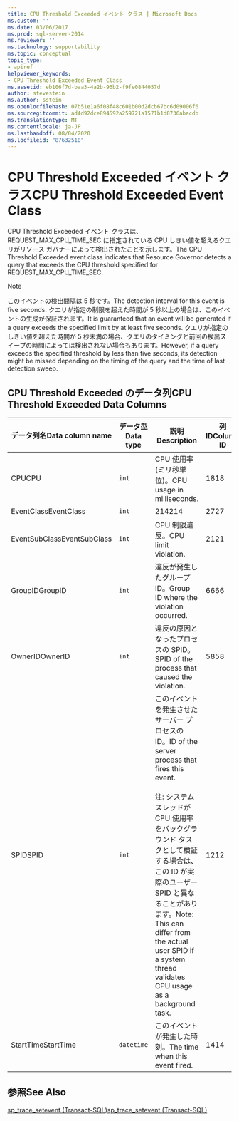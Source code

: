 ```yaml
---
title: CPU Threshold Exceeded イベント クラス | Microsoft Docs
ms.custom: ''
ms.date: 03/06/2017
ms.prod: sql-server-2014
ms.reviewer: ''
ms.technology: supportability
ms.topic: conceptual
topic_type:
- apiref
helpviewer_keywords:
- CPU Threshold Exceeded Event Class
ms.assetid: eb106f7d-baa3-4a2b-96b2-f9fe0844057d
author: stevestein
ms.author: sstein
ms.openlocfilehash: 07b51e1a6f08f48c601b00d2dcb67bc6d09006f6
ms.sourcegitcommit: ad4d92dce894592a259721a1571b1d8736abacdb
ms.translationtype: MT
ms.contentlocale: ja-JP
ms.lasthandoff: 08/04/2020
ms.locfileid: "87632510"
---
```

# <a name="cpu-threshold-exceeded-event-class"></a><span data-ttu-id="d8537-102">CPU Threshold Exceeded イベント クラス</span><span class="sxs-lookup"><span data-stu-id="d8537-102">CPU Threshold Exceeded Event Class</span></span>
  <span data-ttu-id="d8537-103">CPU Threshold Exceeded イベント クラスは、REQUEST_MAX_CPU_TIME_SEC に指定されている CPU しきい値を超えるクエリがリソース ガバナーによって検出されたことを示します。</span><span class="sxs-lookup"><span data-stu-id="d8537-103">The CPU Threshold Exceeded event class indicates that Resource Governor detects a query that exceeds the CPU threshold specified for REQUEST_MAX_CPU_TIME_SEC.</span></span>  
  
> [!NOTE]  
>  <span data-ttu-id="d8537-104">このイベントの検出間隔は 5 秒です。</span><span class="sxs-lookup"><span data-stu-id="d8537-104">The detection interval for this event is five seconds.</span></span> <span data-ttu-id="d8537-105">クエリが指定の制限を超えた時間が 5 秒以上の場合は、このイベントの生成が保証されます。</span><span class="sxs-lookup"><span data-stu-id="d8537-105">It is guaranteed that an event will be generated if a query exceeds the specified limit by at least five seconds.</span></span> <span data-ttu-id="d8537-106">クエリが指定のしきい値を超えた時間が 5 秒未満の場合、クエリのタイミングと前回の検出スイープの時間によっては検出されない場合もあります。</span><span class="sxs-lookup"><span data-stu-id="d8537-106">However, if a query exceeds the specified threshold by less than five seconds, its detection might be missed depending on the timing of the query and the time of last detection sweep.</span></span>  
  
## <a name="cpu-threshold-exceeded-data-columns"></a><span data-ttu-id="d8537-107">CPU Threshold Exceeded のデータ列</span><span class="sxs-lookup"><span data-stu-id="d8537-107">CPU Threshold Exceeded Data Columns</span></span>  
  
|<span data-ttu-id="d8537-108">データ列名</span><span class="sxs-lookup"><span data-stu-id="d8537-108">Data column name</span></span>|<span data-ttu-id="d8537-109">データ型</span><span class="sxs-lookup"><span data-stu-id="d8537-109">Data type</span></span>|<span data-ttu-id="d8537-110">説明</span><span class="sxs-lookup"><span data-stu-id="d8537-110">Description</span></span>|<span data-ttu-id="d8537-111">列 ID</span><span class="sxs-lookup"><span data-stu-id="d8537-111">Column ID</span></span>|<span data-ttu-id="d8537-112">フィルターの適用</span><span class="sxs-lookup"><span data-stu-id="d8537-112">Filterable</span></span>|  
|----------------------|---------------|-----------------|---------------|----------------|  
|<span data-ttu-id="d8537-113">CPU</span><span class="sxs-lookup"><span data-stu-id="d8537-113">CPU</span></span>|`int`|<span data-ttu-id="d8537-114">CPU 使用率 (ミリ秒単位)。</span><span class="sxs-lookup"><span data-stu-id="d8537-114">CPU usage in milliseconds.</span></span>|<span data-ttu-id="d8537-115">18</span><span class="sxs-lookup"><span data-stu-id="d8537-115">18</span></span>|<span data-ttu-id="d8537-116">はい</span><span class="sxs-lookup"><span data-stu-id="d8537-116">Yes</span></span>|  
|<span data-ttu-id="d8537-117">EventClass</span><span class="sxs-lookup"><span data-stu-id="d8537-117">EventClass</span></span>|`int`|<span data-ttu-id="d8537-118">214</span><span class="sxs-lookup"><span data-stu-id="d8537-118">214</span></span>|<span data-ttu-id="d8537-119">27</span><span class="sxs-lookup"><span data-stu-id="d8537-119">27</span></span>|<span data-ttu-id="d8537-120">いいえ</span><span class="sxs-lookup"><span data-stu-id="d8537-120">No</span></span>|  
|<span data-ttu-id="d8537-121">EventSubClass</span><span class="sxs-lookup"><span data-stu-id="d8537-121">EventSubClass</span></span>|`int`|<span data-ttu-id="d8537-122">CPU 制限違反。</span><span class="sxs-lookup"><span data-stu-id="d8537-122">CPU limit violation.</span></span>|<span data-ttu-id="d8537-123">21</span><span class="sxs-lookup"><span data-stu-id="d8537-123">21</span></span>|<span data-ttu-id="d8537-124">はい</span><span class="sxs-lookup"><span data-stu-id="d8537-124">Yes</span></span>|  
|<span data-ttu-id="d8537-125">GroupID</span><span class="sxs-lookup"><span data-stu-id="d8537-125">GroupID</span></span>|`int`|<span data-ttu-id="d8537-126">違反が発生したグループ ID。</span><span class="sxs-lookup"><span data-stu-id="d8537-126">Group ID where the violation occurred.</span></span>|<span data-ttu-id="d8537-127">66</span><span class="sxs-lookup"><span data-stu-id="d8537-127">66</span></span>|<span data-ttu-id="d8537-128">はい</span><span class="sxs-lookup"><span data-stu-id="d8537-128">Yes</span></span>|  
|<span data-ttu-id="d8537-129">OwnerID</span><span class="sxs-lookup"><span data-stu-id="d8537-129">OwnerID</span></span>|`int`|<span data-ttu-id="d8537-130">違反の原因となったプロセスの SPID。</span><span class="sxs-lookup"><span data-stu-id="d8537-130">SPID of the process that caused the violation.</span></span>|<span data-ttu-id="d8537-131">58</span><span class="sxs-lookup"><span data-stu-id="d8537-131">58</span></span>|<span data-ttu-id="d8537-132">はい</span><span class="sxs-lookup"><span data-stu-id="d8537-132">Yes</span></span>|  
|<span data-ttu-id="d8537-133">SPID</span><span class="sxs-lookup"><span data-stu-id="d8537-133">SPID</span></span>|`int`|<span data-ttu-id="d8537-134">このイベントを発生させたサーバー プロセスの ID。</span><span class="sxs-lookup"><span data-stu-id="d8537-134">ID of the server process that fires this event.</span></span><br /><br /> <span data-ttu-id="d8537-135">注: システム スレッドが CPU 使用率をバックグラウンド タスクとして検証する場合は、この ID が実際のユーザー SPID と異なることがあります。</span><span class="sxs-lookup"><span data-stu-id="d8537-135">Note: This can differ from the actual user SPID if a system thread validates CPU usage as a background task.</span></span>|<span data-ttu-id="d8537-136">12</span><span class="sxs-lookup"><span data-stu-id="d8537-136">12</span></span>|<span data-ttu-id="d8537-137">はい</span><span class="sxs-lookup"><span data-stu-id="d8537-137">Yes</span></span>|  
|<span data-ttu-id="d8537-138">StartTime</span><span class="sxs-lookup"><span data-stu-id="d8537-138">StartTime</span></span>|`datetime`|<span data-ttu-id="d8537-139">このイベントが発生した時刻。</span><span class="sxs-lookup"><span data-stu-id="d8537-139">The time when this event fired.</span></span>|<span data-ttu-id="d8537-140">14</span><span class="sxs-lookup"><span data-stu-id="d8537-140">14</span></span>|<span data-ttu-id="d8537-141">はい</span><span class="sxs-lookup"><span data-stu-id="d8537-141">Yes</span></span>|  
  
## <a name="see-also"></a><span data-ttu-id="d8537-142">参照</span><span class="sxs-lookup"><span data-stu-id="d8537-142">See Also</span></span>  
 [<span data-ttu-id="d8537-143">sp_trace_setevent &#40;Transact-SQL&#41;</span><span class="sxs-lookup"><span data-stu-id="d8537-143">sp_trace_setevent &#40;Transact-SQL&#41;</span></span>](/sql/relational-databases/system-stored-procedures/sp-trace-setevent-transact-sql)  
  
  
